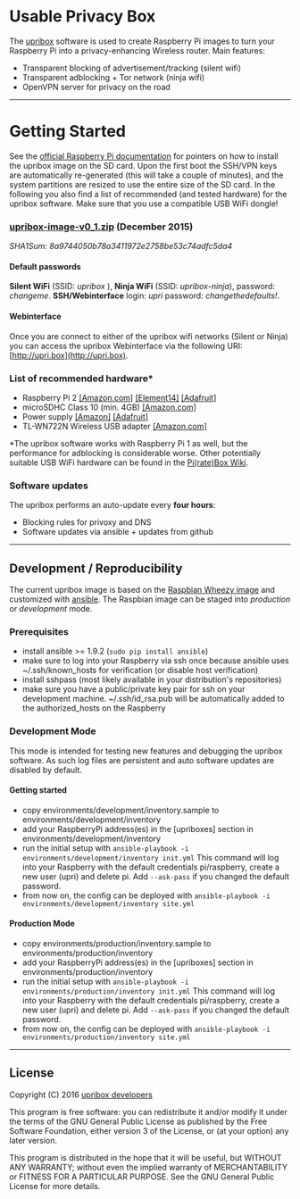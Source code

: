 # Usable Privacy Box
The [upribox](https://upribox) software is used to create Raspberry Pi images to turn your Raspberry Pi into a privacy-enhancing Wireless router. Main features:
 * Transparent blocking of advertisement/tracking (silent wifi)
 * Transparent adblocking + Tor network (ninja wifi)
 * OpenVPN server for privacy on the road

---

# Getting Started
See the [official Raspberry Pi documentation](https://www.raspberrypi.org/documentation/installation/installing-images/) for pointers on how to install the upribox image on the SD card. Upon the first boot the SSH/VPN keys are automatically re-generated (this will take a couple of minutes), and the system partitions are resized to use the entire size of the SD card. In the following you also find a list of recommended (and tested hardware) for the upribox software. Make sure that you use a compatible USB WiFi dongle!

### [upribox-image-v0_1.zip](https://s3-us-west-2.amazonaws.com/usableprivacy/upribox-image-v0_1.zip) (December 2015)
*SHA1Sum: 8a9744050b78a3411972e2758be53c74adfc5da4*

#### Default passwords
**Silent WiFi** (SSID: *upribox* ), **Ninja WiFi** (SSID: *upribox-ninja*), password: *changeme*. **SSH/Webinterface** login: *upri* password: *changethedefaults!*.

#### Webinterface
Once you are connect to either of the upribox wifi networks (Silent or Ninja) you can access the upribox Webinterface via the following URI: [http://upri.box](http://upri.box).


### List of recommended hardware*
* Raspberry Pi 2 [[Amazon.com]](http://amzn.to/1YewXnz) [[Element14]](http://element14.com/raspberrypi2) [[Adafruit]](https://www.adafruit.com/products/2358)
* microSDHC Class 10 (min. 4GB) [[Amazon.com]](http://amzn.to/1YewW33)
* Power supply [[Amazon]](http://amzn.to/1QhAna9) [[Adafruit]](https://www.adafruit.com/products/1995)
* TL-WN722N Wireless USB adapter [[Amazon.com]](http://amzn.to/1I3zG1v)

*The upribox software works with Raspberry Pi 1 as well, but the performance for adblocking is considerable worse. Other potentially suitable USB WiFi hardware can be found in the [Pi(rate)Box Wiki](https://piratebox.cc/raspberry_pi:piratebox_wifi_compatibility).

### Software updates

The upribox performs an auto-update every **four hours**:

* Blocking rules for privoxy and DNS
* Software updates via ansible + updates from github

---

## Development / Reproducibility

The current upribox image is based on the [Raspbian Wheezy image](https://www.raspberrypi.org/downloads/raspbian/) and customized with [ansible](http://www.ansible.com). The Raspbian image can be staged into *production* or *development* mode.

### Prerequisites
* install ansible >= 1.9.2 (`sudo pip install ansible`)
* make sure to log into your Raspberry via ssh once because ansible uses ~/.ssh/known_hosts for verification (or disable host verification)
* install sshpass (most likely available in your distribution's repositories)
* make sure you have a public/private key pair for ssh on your development machine. ~/.ssh/id_rsa.pub will be automatically added to the authorized_hosts on the Raspberry

### Development Mode
This mode is intended for testing new features and debugging the upribox software. As such log files are persistent and auto software updates are disabled by default.

#### Getting started
* copy environments/development/inventory.sample to environments/development/inventory
* add your RaspberryPi address(es) in the [upriboxes] section in environments/development/inventory
* run the initial setup with `ansible-playbook -i environments/development/inventory init.yml`
  This command will log into your Raspberry with the default credentials pi/raspberry, create a new user (upri) and delete pi.
  Add `--ask-pass` if you changed the default password.
* from now on, the config can be deployed with `ansible-playbook -i environments/development/inventory site.yml`

#### Production Mode
* copy environments/production/inventory.sample to environments/production/inventory
* add your RaspberryPi address(es) in the [upriboxes] section in environments/production/inventory
* run the initial setup with `ansible-playbook -i environments/production/inventory init.yml`
  This command will log into your Raspberry with the default credentials pi/raspberry, create a new user (upri) and delete pi.
  Add `--ask-pass` if you changed the default password.
* from now on, the config can be deployed with `ansible-playbook -i environments/production/inventory site.yml`

---

## License
Copyright (C) 2016 [upribox developers](https://upribox.org/#contact)

This program is free software: you can redistribute it and/or modify it under the terms of the GNU General Public License as published by the Free Software Foundation, either version 3 of the License, or (at your option) any later version.

This program is distributed in the hope that it will be useful,
but WITHOUT ANY WARRANTY; without even the implied warranty of
MERCHANTABILITY or FITNESS FOR A PARTICULAR PURPOSE.  See the
GNU General Public License for more details.
